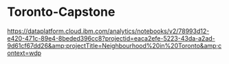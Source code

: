 # Toronto-Capstone
https://dataplatform.cloud.ibm.com/analytics/notebooks/v2/78993d12-e420-471c-89e4-8beded396cc8?projectid=eaca2efe-5223-43da-a2ad-9d61cf67dd26&amp;projectTitle=Neighbourhood%20in%20Toronto&amp;context=wdp
